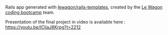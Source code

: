 Rails app generated with [lewagon/rails-templates](https://github.com/lewagon/rails-templates), created by the [Le Wagon coding bootcamp](https://www.lewagon.com) team.

Presentation of the final project in video is available here : https://youtu.be/ICliaJ8Krpg?t=2212
